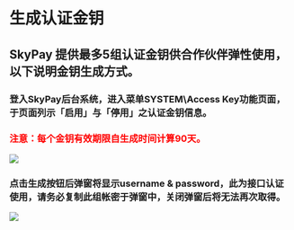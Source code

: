 # 生成认证金钥

## SkyPay 提供最多5组认证金钥供合作伙伴弹性使用，以下说明金钥生成方式。
### 登入SkyPay后台系统，进入菜单SYSTEM\Access Key功能页面，于页面列示「启用」与「停用」之认证金钥信息。
### <font color  = red >注意：每个金钥有效期限自生成时间计算90天。</font>

![](/key.png)


### 点击生成按钮后弹窗将显示username & password，此为接口认证使用，请务必复制此组帐密于弹窗中，关闭弹窗后将无法再次取得。
![](/makekey.png)